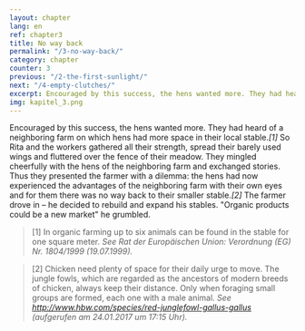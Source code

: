 ```yaml
---
layout: chapter
lang: en
ref: chapter3
title: No way back
permalink: "/3-no-way-back/"
category: chapter
counter: 3
previous: "/2-the-first-sunlight/"
next: "/4-empty-clutches/"
excerpt: Encouraged by this success, the hens wanted more. They had heard of a neighboring farm on which hens had more space in their local stable ...
img: kapitel_3.png
---
```


Encouraged by this success, the hens wanted more. They had heard of a neighboring farm on which hens had more space in their local stable._[1]_ So Rita and the workers gathered all their strength, spread their barely used wings and fluttered over the fence of their meadow. They mingled cheerfully with the hens of the neighboring farm and exchanged stories. Thus they presented the farmer with a dilemma: the hens had now experienced the advantages of the neighboring farm with their own eyes and for them there was no way back to their smaller stable._[2]_ The farmer drove in – he decided to rebuild and expand his stables. "Organic products could be a new market" he grumbled.

> [1] In organic farming up to six animals can be found in the stable for one square meter.
_See Rat der Europäischen Union: Verordnung (EG) Nr. 1804/1999 (19.07.1999)._

> [2] Chicken need plenty of space for their daily urge to move. The jungle fowls, which are regarded as the ancestors of modern breeds of chicken, always keep their distance. Only when foraging small groups are formed, each one with a male animal.
_See http://www.hbw.com/species/red-junglefowl-gallus-gallus (aufgerufen am 24.01.2017 um 17:15 Uhr)._
